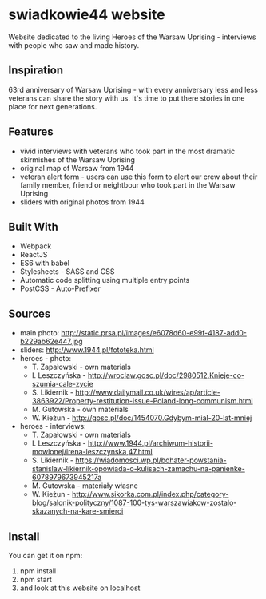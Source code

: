 # swiadkowie44 website #

Website dedicated to the living Heroes of the Warsaw Uprising - interviews with people who saw and made history.

## Inspiration ##

63rd anniversary of Warsaw Uprising - with every anniversary less and less veterans can share the story with us. It's time to put there stories in one place for next generations.

## Features ##

* vivid interviews with veterans who took part in the most dramatic skirmishes of the Warsaw Uprising
* original map of Warsaw from 1944
* veteran alert form - users can use this form to alert our crew about their family member, friend or neightbour who took part in the Warsaw Uprising
* sliders with original photos from 1944

## Built With ##

* Webpack
* ReactJS
* ES6 with babel
* Stylesheets - SASS and CSS
* Automatic code splitting using multiple entry points
* PostCSS - Auto-Prefixer

## Sources ##

* main photo: http://static.prsa.pl/images/e6078d60-e99f-4187-add0-b229ab62e447.jpg
* sliders: http://www.1944.pl/fototeka.html
* heroes - photo:
    * T. Zapałowski - own materials
    * I. Leszczyńska - http://wroclaw.gosc.pl/doc/2980512.Knieje-co-szumia-cale-zycie
    * S. Likiernik - http://www.dailymail.co.uk/wires/ap/article-3863922/Property-restitution-issue-Poland-long-communism.html
    * M. Gutowska - own materials
    * W. Kieżun - http://gosc.pl/doc/1454070.Gdybym-mial-20-lat-mniej
* heroes - interviews:
    * T. Zapałowski - own materials
    * I. Leszczyńska - http://www.1944.pl/archiwum-historii-mowionej/irena-leszczynska,47.html
    * S. Likiernik - https://wiadomosci.wp.pl/bohater-powstania-stanislaw-likiernik-opowiada-o-kulisach-zamachu-na-panienke-6078979673945217a
    * M. Gutowska - materiały własne
    * W. Kieżun - http://www.sikorka.com.pl/index.php/category-blog/salonik-polityczny/1087-100-tys-warszawiakow-zostalo-skazanych-na-kare-smierci


## Install ##

You can get it on npm:

1. npm install
2. npm start
3. and look at this website on localhost
